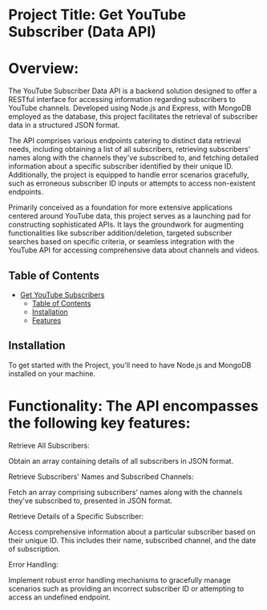 # Project Title: Get YouTube Subscriber (Data API)

# Overview:

The YouTube Subscriber Data API is a backend solution designed to offer a RESTful interface for accessing information regarding subscribers to YouTube channels. Developed using Node.js and Express, with MongoDB employed as the database, this project facilitates the retrieval of subscriber data in a structured JSON format.

The API comprises various endpoints catering to distinct data retrieval needs, including obtaining a list of all subscribers, retrieving subscribers' names along with the channels they've subscribed to, and fetching detailed information about a specific subscriber identified by their unique ID. Additionally, the project is equipped to handle error scenarios gracefully, such as erroneous subscriber ID inputs or attempts to access non-existent endpoints.

Primarily conceived as a foundation for more extensive applications centered around YouTube data, this project serves as a launching pad for constructing sophisticated APIs. It lays the groundwork for augmenting functionalities like subscriber addition/deletion, targeted subscriber searches based on specific criteria, or seamless integration with the YouTube API for accessing comprehensive data about channels and videos.

## Table of Contents
- [Get YouTube Subscribers](#get-youtube-subscribers)
  - [Table of Contents](#table-of-contents)
  - [Installation](#installation)
  - [Features](#features)

## Installation
To get started with the Project, you'll need to have Node.js and MongoDB installed on your machine.

# Functionality: The API encompasses the following key features:


Retrieve All Subscribers:

Obtain an array containing details of all subscribers in JSON format.

Retrieve Subscribers' Names and Subscribed Channels:

Fetch an array comprising subscribers' names along with the channels they've subscribed to, presented in JSON format.

Retrieve Details of a Specific Subscriber:

Access comprehensive information about a particular subscriber based on their unique ID. This includes their name, subscribed channel, and the date of subscription.

Error Handling:

Implement robust error handling mechanisms to gracefully manage scenarios such as providing an incorrect subscriber ID or attempting to access an undefined endpoint.



